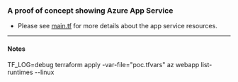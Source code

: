 ### A proof of concept showing Azure App Service
* Please see [main.tf](./main.tf) for more details about the app service resources.

***
#### Notes
TF_LOG=debug terraform apply -var-file="poc.tfvars"
az webapp list-runtimes --linux

